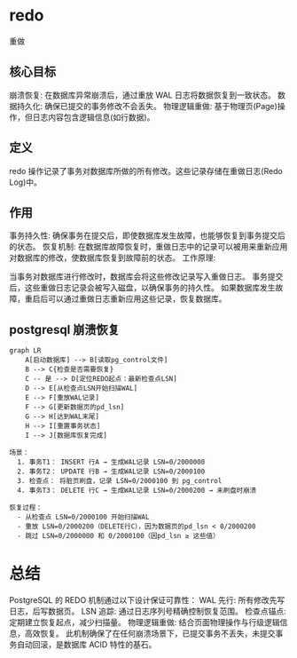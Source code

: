 # redo

重做

## 核心目标

崩溃恢复: 在数据库异常崩溃后，通过重放 WAL 日志将数据恢复到一致状态。
数据持久化: 确保已提交的事务修改不会丢失。
物理逻辑重做: 基于物理页(Page)操作，但日志内容包含逻辑信息(如行数据)。


## 定义

redo 操作记录了事务对数据库所做的所有修改。这些记录存储在重做日志(Redo Log)中。

## 作用

事务持久性: 确保事务在提交后，即使数据库发生故障，也能够恢复到事务提交后的状态。
恢复机制: 在数据库故障恢复时，重做日志中的记录可以被用来重新应用对数据库的修改，使数据库恢复到故障前的状态。
工作原理:

当事务对数据库进行修改时，数据库会将这些修改记录写入重做日志。
事务提交后，这些重做日志记录会被写入磁盘，以确保事务的持久性。
如果数据库发生故障，重启后可以通过重做日志重新应用这些记录，恢复数据库。


## postgresql 崩溃恢复


```
graph LR
    A[启动数据库] --> B[读取pg_control文件]
    B --> C{检查是否需要恢复}
    C -- 是 --> D[定位REDO起点：最新检查点LSN]
    D --> E[从检查点LSN开始扫描WAL]
    E --> F[重放WAL记录]
    F --> G[更新数据页的pd_lsn]
    G --> H[达到WAL末尾]
    H --> I[重置事务状态]
    I --> J[数据库恢复完成]
```

```
场景：
  1. 事务T1： INSERT 行A → 生成WAL记录 LSN=0/2000000
  2. 事务T2： UPDATE 行B → 生成WAL记录 LSN=0/2000100
  3. 检查点： 将脏页刷盘，记录 LSN=0/2000100 到 pg_control
  4. 事务T3： DELETE 行C → 生成WAL记录 LSN=0/2000200 → 未刷盘时崩溃

恢复过程：
  - 从检查点 LSN=0/2000100 开始扫描WAL
  - 重放 LSN=0/2000200（DELETE行C），因为数据页的pd_lsn < 0/2000200
  - 跳过 LSN=0/2000000 和 0/2000100（因pd_lsn ≥ 这些值）
```

# 总结

PostgreSQL 的 REDO 机制通过以下设计保证可靠性：
WAL 先行: 所有修改先写日志，后写数据页。
LSN 追踪: 通过日志序列号精确控制恢复范围。
检查点锚点: 定期建立恢复起点，减少扫描量。
物理逻辑重做: 结合页面物理操作与行级逻辑信息，高效恢复。
此机制确保了在任何崩溃场景下，已提交事务不丢失，未提交事务自动回滚，是数据库 ACID 特性的基石。
